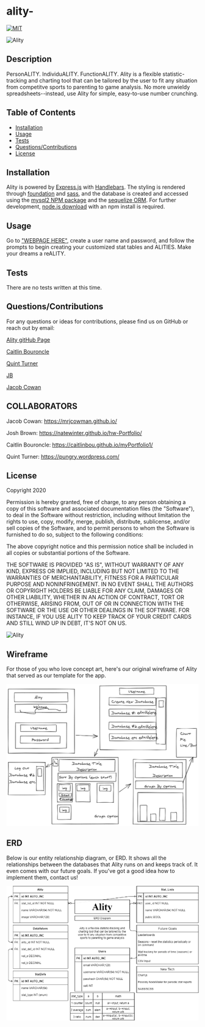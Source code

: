 # ality-
[![MIT](https://img.shields.io/badge/License-MIT-yellow.svg)](https://opensource.org/licenses/MIT)

![Ality](https://img.shields.io/github/languages/top/natewinter/Ality)

## Description
PersonALITY. IndividuALITY. FunctionALITY. Ality is a flexible statistic-tracking and charting tool that can be tailored by the user to fit any situation from competitve sports to parenting to game analysis. No more unwieldy spreadsheets--instead, use Ality for simple, easy-to-use number crunching.

## Table of Contents
* [Installation](#installation)
* [Usage](#usage)
* [Tests](#Tests)
* [Questions/Contributions](#Questions/Contributions)
* [License](#license)
## Installation
Ality is powered by [Express.js](https://www.expressjs.com) with [Handlebars](https://www.handlebarsjs.com). The styling is rendered through [foundation](https://get.foundation/) and [sass](https://sass-lang.com/documentation/js-api), and the database is created and accessed using the [mysql2 NPM package](https://www.npmjs.com/package/mysql2) and the [sequelize ORM](https://sequelize.org/). For further development, [node.js download](https://nodejs.org/en/) with an npm install is required.
## Usage 
<!-- When website is finished, update with screenshots and give a mini-walkthrough -->
Go to ["WEBPAGE HERE"](), create a user name and password, and follow the prompts to begin creating your customized stat tables and ALITIES. Make your dreams a reALITY.

## Tests
There are no tests written at this time.
## Questions/Contributions
For any questions or ideas for contributions, please find us on GitHub or reach out by email: 

[Ality gitHub Page](https://github.com/natewinter/ality)

[Caitlin Bouroncle](mailto:caitlin.bouroncle@gmail.com)

[Quint Turner](mailto:henryquintturner@gmail.com)

[JB](mailto:joshbrown2794@gmail.com)

[Jacob Cowan](mailto:Mrjcowman@gmail.com)

## COLLABORATORS
Jacob Cowan: https://mrjcowman.github.io/

Josh Brown: https://natewinter.github.io/hw-Portfolio/

Caitlin Bouroncle: https://caitlinbou.github.io/myPortfolio1/

Quint Turner: https://pungry.wordpress.com/

## License 

Copyright 2020 
        
Permission is hereby granted, free of charge, to any person obtaining a copy of this software and associated documentation files (the "Software"), to deal in the Software without restriction, including without limitation the rights to use, copy, modify, merge, publish, distribute, sublicense, and/or sell copies of the Software, and to permit persons to whom the Software is furnished to do so, subject to the following conditions:
        
The above copyright notice and this permission notice shall be included in all copies or substantial portions of the Software.
        
THE SOFTWARE IS PROVIDED "AS IS", WITHOUT WARRANTY OF ANY KIND, EXPRESS OR IMPLIED, INCLUDING BUT NOT LIMITED TO THE WARRANTIES OF MERCHANTABILITY, FITNESS FOR A PARTICULAR PURPOSE AND NONINFRINGEMENT. IN NO EVENT SHALL THE AUTHORS OR COPYRIGHT HOLDERS BE LIABLE FOR ANY CLAIM, DAMAGES OR OTHER LIABILITY, WHETHER IN AN ACTION OF CONTRACT, TORT OR OTHERWISE, ARISING FROM, OUT OF OR IN CONNECTION WITH THE SOFTWARE OR THE USE OR OTHER DEALINGS IN THE SOFTWARE. FOR INSTANCE, IF YOU USE ALITY TO KEEP TRACK OF YOUR CREDIT CARDS AND STILL WIND UP IN DEBT, IT'S NOT ON US.


![Ality](https://img.shields.io/static/v1?label=Ality&message=makeyourownALITY&color=blueviolet)


## Wireframe

For those of you who love concept art, here's our original wireframe of Ality that served as our template for the app.

![Wireframe](assets/images/Wireframe.png)

## ERD

Below is our entity relationship diagram, or ERD. It shows all the relationships between the databases that Ality runs on and keeps track of. It even comes with our future goals. If you've got a good idea how to implement them, contact us!

![ERD](assets/images/Full_ERD.png)